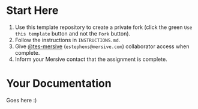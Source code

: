 # Start Here

1. Use this template repository to create a private fork (click the green `Use this template` button and not the `Fork` button).
1. Follow the instructions in `INSTRUCTIONS.md`.
1. Give [@tes-mersive](https://github.com/tes-mersive) (`estephens@mersive.com`) collaborator access when complete.
1. Inform your Mersive contact that the assignment is complete.

# Your Documentation

Goes here :)
